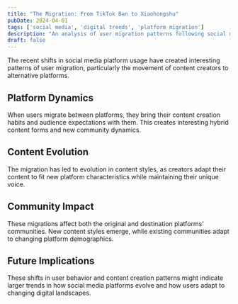 ```yaml
---
title: "The Migration: From TikTok Ban to Xiaohongshu"
pubDate: 2024-04-01
tags: ['social media', 'digital trends', 'platform migration']
description: "An analysis of user migration patterns following social media platform changes and their impact on content ecosystems."
draft: false
---
```


The recent shifts in social media platform usage have created interesting patterns of user migration, particularly the movement of content creators to alternative platforms.

## Platform Dynamics

When users migrate between platforms, they bring their content creation habits and audience expectations with them. This creates interesting hybrid content forms and new community dynamics.

## Content Evolution

The migration has led to evolution in content styles, as creators adapt their content to fit new platform characteristics while maintaining their unique voice.

## Community Impact

These migrations affect both the original and destination platforms' communities. New content styles emerge, while existing communities adapt to changing platform demographics.

## Future Implications

These shifts in user behavior and content creation patterns might indicate larger trends in how social media platforms evolve and how users adapt to changing digital landscapes.